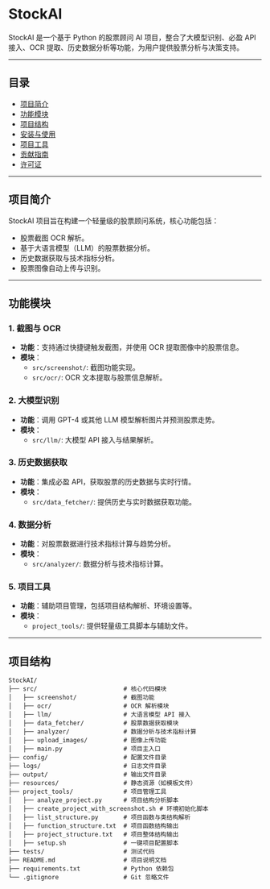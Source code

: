 # **StockAI**

StockAI 是一个基于 Python 的股票顾问 AI 项目，整合了大模型识别、必盈 API 接入、OCR 提取、历史数据分析等功能，为用户提供股票分析与决策支持。

---

## **目录**

- [项目简介](#项目简介)
- [功能模块](#功能模块)
- [项目结构](#项目结构)
- [安装与使用](#安装与使用)
- [项目工具](#项目工具)
- [贡献指南](#贡献指南)
- [许可证](#许可证)

---

## **项目简介**

StockAI 项目旨在构建一个轻量级的股票顾问系统，核心功能包括：
- 股票截图 OCR 解析。
- 基于大语言模型（LLM）的股票数据分析。
- 历史数据获取与技术指标分析。
- 股票图像自动上传与识别。

---

## **功能模块**

### 1. **截图与 OCR**
- **功能**：支持通过快捷键触发截图，并使用 OCR 提取图像中的股票信息。
- **模块**：
  - `src/screenshot/`: 截图功能实现。
  - `src/ocr/`: OCR 文本提取与股票信息解析。

### 2. **大模型识别**
- **功能**：调用 GPT-4 或其他 LLM 模型解析图片并预测股票走势。
- **模块**：
  - `src/llm/`: 大模型 API 接入与结果解析。

### 3. **历史数据获取**
- **功能**：集成必盈 API，获取股票的历史数据与实时行情。
- **模块**：
  - `src/data_fetcher/`: 提供历史与实时数据获取功能。

### 4. **数据分析**
- **功能**：对股票数据进行技术指标计算与趋势分析。
- **模块**：
  - `src/analyzer/`: 数据分析与技术指标计算。

### 5. **项目工具**
- **功能**：辅助项目管理，包括项目结构解析、环境设置等。
- **模块**：
  - `project_tools/`: 提供轻量级工具脚本与辅助文件。

---

## **项目结构**

```plaintext
StockAI/
├── src/                        # 核心代码模块
│   ├── screenshot/             # 截图功能
│   ├── ocr/                    # OCR 解析模块
│   ├── llm/                    # 大语言模型 API 接入
│   ├── data_fetcher/           # 股票数据获取模块
│   ├── analyzer/               # 数据分析与技术指标计算
│   ├── upload_images/          # 图像上传功能
│   ├── main.py                 # 项目主入口
├── config/                     # 配置文件目录
├── logs/                       # 日志文件目录
├── output/                     # 输出文件目录
├── resources/                  # 静态资源（如模板文件）
├── project_tools/              # 项目管理工具
│   ├── analyze_project.py      # 项目结构分析脚本
│   ├── create_project_with_screenshot.sh # 环境初始化脚本
│   ├── list_structure.py       # 项目函数与类结构解析
│   ├── function_structure.txt  # 项目函数结构输出
│   ├── project_structure.txt   # 项目整体结构输出
│   ├── setup.sh                # 一键项目配置脚本
├── tests/                      # 测试代码
├── README.md                   # 项目说明文档
├── requirements.txt            # Python 依赖包
└── .gitignore                  # Git 忽略文件